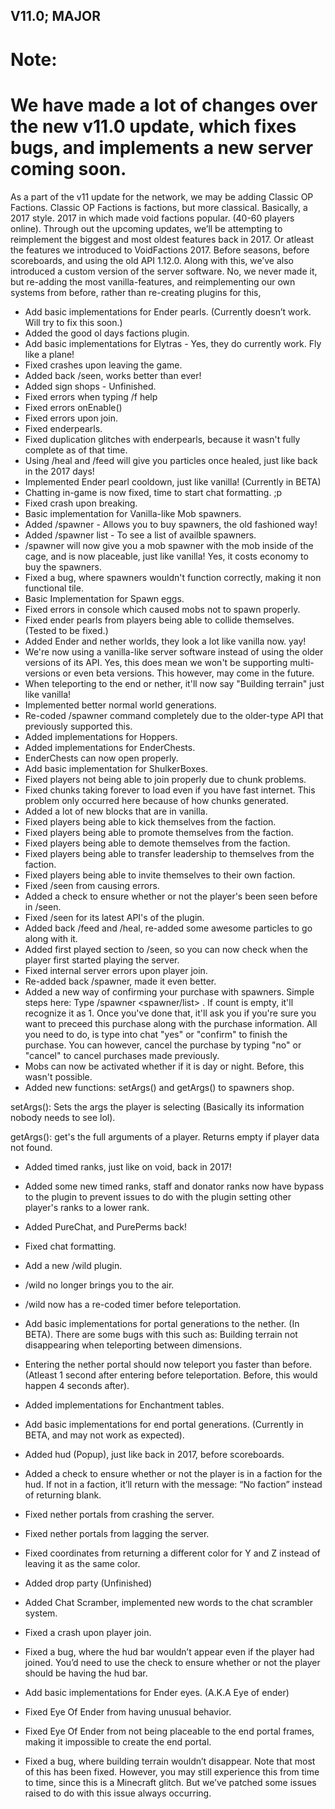 ## V11.0; MAJOR

# Note:
# We have made a lot of changes over the new v11.0 update, which fixes bugs, and implements a new server coming soon.


As a part of the v11 update for the network, we may be adding Classic OP Factions. Classic OP Factions is factions, but more classical. Basically, a 2017 style. 2017 in which made void factions popular. (40-60 players online).
Through out the upcoming updates, we’ll be attempting to reimplement the biggest and most oldest features back in 2017. Or atleast the features we introduced to VoidFactions 2017. Before seasons, before scoreboards, and using the old API 1.12.0. Along with this, we’ve also introduced a custom version of the server software. No, we never made it, but re-adding the most vanilla-features, and reimplementing our own systems from before, rather than re-creating plugins for this,
- Add basic implementations for Ender pearls. (Currently doesn’t work. Will try to fix this soon.)
- Added the good ol days factions plugin.
- Add basic implementations for Elytras - Yes, they do currently work. Fly like a plane!
- Fixed crashes upon leaving the game.
- Added back /seen, works better than ever!
- Added sign shops - Unfinished.
- Fixed errors when typing /f help
- Fixed errors onEnable()
- Fixed errors upon join.
- Fixed enderpearls.
- Fixed duplication glitches with enderpearls, because it wasn't fully complete as of that time.
- Using /heal and /feed will give you particles once healed, just like back in the 2017 days!
- Implemented Ender pearl cooldown, just like vanilla! (Currently in BETA)
- Chatting in-game is now fixed, time to start chat formatting. ;p
- Fixed crash upon breaking.
- Basic implementation for Vanilla-like Mob spawners.
- Added /spawner - Allows you to buy spawners, the old fashioned way!
- Added /spawner list - To see a list of availble spawners.
- /spawner <mob> will now give you a mob spawner with the mob inside of the cage, and is now placeable, just like vanilla! Yes, it costs economy to buy the spawners.
- Fixed a bug, where spawners wouldn't function correctly, making it non functional tile.
- Basic Implementation for Spawn eggs.
- Fixed errors in console which caused mobs not to spawn properly.
- Fixed ender pearls from players being able to collide themselves. (Tested to be fixed.)
- Added Ender and nether worlds, they look a lot like vanilla now. yay!
- We're now using a vanilla-like server software instead of using the older versions of its API. Yes, this does mean we won't be supporting multi-versions or even beta versions. This however, may come in the future.
- When teleporting to the end or nether, it'll now say "Building terrain" just like vanilla!
- Implemented better normal world generations.
- Re-coded /spawner command completely due to the older-type API that previously supported this.
- Added implementations for Hoppers.
- Added implementations for EnderChests.
- EnderChests can now open properly.
- Add basic implementation for ShulkerBoxes.
- Fixed players not being able to join properly due to chunk problems.
- Fixed chunks taking forever to load even if you have fast internet. This problem only occurred here because of how chunks generated.
- Added a lot of new blocks that are in vanilla.
- Fixed players being able to kick themselves from the faction.
- Fixed players being able to promote themselves from the faction.
- Fixed players being able to demote themselves from the faction.
- Fixed players being able to transfer leadership to themselves from the faction.
- Fixed players being able to invite themselves to their own faction.
- Fixed /seen from causing errors.
- Added a check to ensure whether or not the player's been seen before in /seen.
- Fixed /seen for its latest API's of the plugin.
- Added back /feed and /heal, re-added some awesome particles to go along with it.
- Added first played section to /seen, so you can now check when the player first started playing the server.
- Fixed internal server errors upon player join.
- Re-added back /spawner, made it even better.
- Added a new way of confirming your purchase with spawners. Simple steps here:
Type /spawner <spawner/list> <count>. If count is empty, it'll recognize it as 1. Once you've done that, it'll ask you if you're sure you want to preceed this purchase along with the purchase information. All you need to do, is type into chat "yes" or "confirm" to finish the purchase. You can however, cancel the purchase by typing "no" or "cancel" to cancel purchases made previously.
- Mobs can now be activated whether if it is day or night. Before, this wasn't possible.
- Added new functions: setArgs() and getArgs() to spawners shop.
  
setArgs(): Sets the args the player is selecting (Basically its information nobody needs to see lol).

getArgs(): get's the full arguments of a player. Returns empty if player data not found.
- Added timed ranks, just like on void, back in 2017!
- Added some new timed ranks, staff and donator ranks now have bypass to the plugin to prevent issues to do with the plugin setting other player's ranks to a lower rank.
- Added PureChat, and PurePerms back!
- Fixed chat formatting.
- Add a new /wild plugin.
- /wild no longer brings you to the air.
- /wild now has a re-coded timer before teleportation.
- Add basic implementations for portal generations to the nether. (In BETA).
There are some bugs with this such as:
Building terrain not disappearing when teleporting between dimensions.

- Entering the nether portal should now teleport you faster than before. (Atleast 1 second after entering before teleportation. Before, this would happen 4 seconds after).
- Added implementations for Enchantment tables.
- Add basic implementations for end portal generations. (Currently in BETA, and may not work as expected).
- Added hud (Popup), just like back in 2017, before scoreboards.
- Added a check to ensure whether or not the player is in a faction for the hud. If not in a faction, it’ll return with the message: “No faction” instead of returning blank.
- Fixed nether portals from crashing the server.
- Fixed nether portals from lagging the server.
- Fixed coordinates from returning a different color for Y and Z instead of leaving it as the same color.
- Added drop party (Unfinished)
- Added Chat Scramber, implemented new words to the chat scrambler system.
- Fixed a crash upon player join.
- Fixed a bug, where the hud bar wouldn’t appear even if the player had joined. You’d need to use the check to ensure whether or not the player should be having the hud bar.
- Add basic implementations for Ender eyes. (A.K.A Eye of ender)
- Fixed Eye Of Ender from having unusual behavior.
- Fixed Eye Of Ender from not being placeable to the end portal frames, making it impossible to create the end portal.
- Fixed a bug, where building terrain wouldn’t disappear. Note that most of this has been fixed. However, you may still experience this from time to time, since this is a Minecraft glitch. But we’ve patched some issues raised to do with this issue always occurring.
